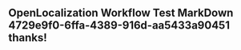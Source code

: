 <properties
ms.topic="hero-topic"
ms.test1="hero-topic"
ms.test2="test"/>

## OpenLocalization Workflow Test MarkDown 4729e9f0-6ffa-4389-916d-aa5433a90451 thanks!
